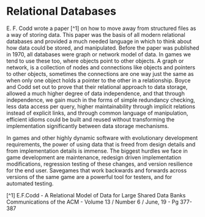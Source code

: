 Relational Databases
====================

E. F. Codd wrote a paper [^1] on how to move away from structured files as
a way of storing data. This paper was the basis of all modern relational
databases and provided a much needed language in which to think about how data
could be stored, and manipulated. Before the paper was published in 1970, all
databases were graph or network model of data. In games we tend to use these
too, where objects point to other objects. A graph or network, is a collection
of nodes and connections like objects and pointers to other objects, sometimes
the connections are one way just the same as when only one object holds a
pointer to the other in a relationship. Boyce and Codd set out to prove that
their relational approach to data storage, allowed a much higher degree of data
independence, and that through independence, we gain much in the forms of
simple redundancy checking, less data access per query, higher maintainability
through implicit relations instead of explicit links, and through common
language of manipulation, efficient idioms could be built and reused without
transforming the implementation significantly between data storage mechanisms.

In games and other highly dynamic software with evolutionary development
requirements, the power of using data that is freed from design details and
from implementation details is immense. The biggest hurdles we face in game
development are maintenance, redesign driven implementation modifications,
regression testing of these changes, and version resilience for the end user.
Savegames that work backwards and forwards across versions of the same game are
a powerful tool for testers, and for automated testing.

[^1] E.F.Codd - A Relational Model of Data for Large Shared Data Banks
     Communications of the ACM - Volume 13 / Number 6 / June, 19 - Pg 377-387
